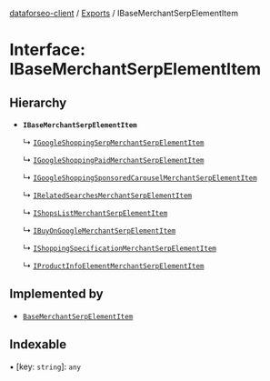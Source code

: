 [dataforseo-client](../README.md) / [Exports](../modules.md) / IBaseMerchantSerpElementItem

# Interface: IBaseMerchantSerpElementItem

## Hierarchy

- **`IBaseMerchantSerpElementItem`**

  ↳ [`IGoogleShoppingSerpMerchantSerpElementItem`](IGoogleShoppingSerpMerchantSerpElementItem.md)

  ↳ [`IGoogleShoppingPaidMerchantSerpElementItem`](IGoogleShoppingPaidMerchantSerpElementItem.md)

  ↳ [`IGoogleShoppingSponsoredCarouselMerchantSerpElementItem`](IGoogleShoppingSponsoredCarouselMerchantSerpElementItem.md)

  ↳ [`IRelatedSearchesMerchantSerpElementItem`](IRelatedSearchesMerchantSerpElementItem.md)

  ↳ [`IShopsListMerchantSerpElementItem`](IShopsListMerchantSerpElementItem.md)

  ↳ [`IBuyOnGoogleMerchantSerpElementItem`](IBuyOnGoogleMerchantSerpElementItem.md)

  ↳ [`IShoppingSpecificationMerchantSerpElementItem`](IShoppingSpecificationMerchantSerpElementItem.md)

  ↳ [`IProductInfoElementMerchantSerpElementItem`](IProductInfoElementMerchantSerpElementItem.md)

## Implemented by

- [`BaseMerchantSerpElementItem`](../classes/BaseMerchantSerpElementItem.md)

## Indexable

▪ [key: `string`]: `any`
